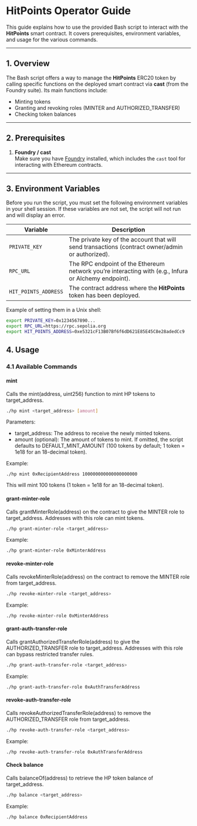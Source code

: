 # HitPoints Operator Guide

This guide explains how to use the provided Bash script to interact with the **HitPoints** smart contract. It covers prerequisites, environment variables, and usage for the various commands.

---

## 1. Overview

The Bash script offers a way to manage the **HitPoints** ERC20 token by calling specific functions on the deployed smart contract via **cast** (from the Foundry suite). Its main functions include:

- Minting tokens
- Granting and revoking roles (MINTER and AUTHORIZED_TRANSFER)
- Checking token balances

---

## 2. Prerequisites

1. **Foundry / cast**  
   Make sure you have [Foundry](https://book.getfoundry.sh/) installed, which includes the `cast` tool for interacting with Ethereum contracts.

---

## 3. Environment Variables

Before you run the script, you must set the following environment variables in your shell session. If these variables are not set, the script will not run and will display an error.

| Variable             | Description                                                                                                   |
|----------------------|---------------------------------------------------------------------------------------------------------------|
| `PRIVATE_KEY`        | The private key of the account that will send transactions (contract owner/admin or authorized).            |
| `RPC_URL`            | The RPC endpoint of the Ethereum network you’re interacting with (e.g., Infura or Alchemy endpoint).         |
| `HIT_POINTS_ADDRESS` | The contract address where the **HitPoints** token has been deployed.                                         |

Example of setting them in a Unix shell:
```bash
export PRIVATE_KEY=0x1234567890...
export RPC_URL=https://rpc.sepolia.org
export HIT_POINTS_ADDRESS=0xe5321cF13B07Bf6f6dD621E85E45C8e28adedCc9
```

## 4. Usage

### 4.1 Available Commands

#### mint

Calls the mint(address, uint256) function to mint HP tokens to target_address.

```bash
./hp mint <target_address> [amount]
```

Parameters:

* target_address: The address to receive the newly minted tokens.
* amount (optional): The amount of tokens to mint. If omitted, the script defaults to DEFAULT_MINT_AMOUNT (100 tokens by default; 1 token = 1e18 for an 18-decimal token).

Example:

```console
./hp mint 0xRecipientAddress 100000000000000000000
```

This will mint 100 tokens (1 token = 1e18 for an 18-decimal token).


#### grant-minter-role

Calls grantMinterRole(address) on the contract to give the MINTER role to target_address. Addresses with this role can mint tokens.

```bash
./hp grant-minter-role <target_address>
```

Example:

```console
./hp grant-minter-role 0xMinterAddress
```

#### revoke-minter-role

Calls revokeMinterRole(address) on the contract to remove the MINTER role from target_address.

```bash
./hp revoke-minter-role <target_address>
```

Example:

```console
./hp revoke-minter-role 0xMinterAddress
```

#### grant-auth-transfer-role

Calls grantAuthorizedTransferRole(address) to give the AUTHORIZED_TRANSFER role to target_address. Addresses with this role can bypass restricted transfer rules.

```bash
./hp grant-auth-transfer-role <target_address>
```

Example:

```console
./hp grant-auth-transfer-role 0xAuthTransferAddress
```

#### revoke-auth-transfer-role

Calls revokeAuthorizedTransferRole(address) to remove the AUTHORIZED_TRANSFER role from target_address.

```bash
./hp revoke-auth-transfer-role <target_address>
```

Example:

```console
./hp revoke-auth-transfer-role 0xAuthTransferAddress
```

#### Check balance

Calls balanceOf(address) to retrieve the HP token balance of target_address.

```bash
./hp balance <target_address>
```

Example:

```console
./hp balance 0xRecipientAddress
```
